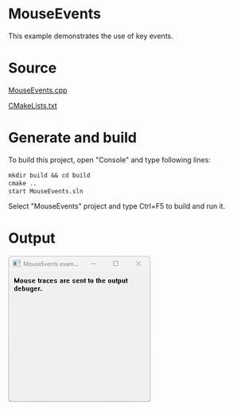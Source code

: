 # MouseEvents

This example demonstrates the use of key events.

# Source

[MouseEvents.cpp](MouseEvents.cpp)

[CMakeLists.txt](CMakeLists.txt)

# Generate and build

To build this project, open "Console" and type following lines:

``` shell
mkdir build && cd build
cmake .. 
start MouseEvents.sln
```

Select "MouseEvents" project and type Ctrl+F5 to build and run it.

# Output

![GitHub Logo](../../../../docs/Pictures/MouseEvents.png)
